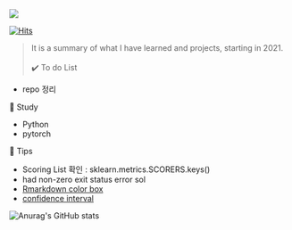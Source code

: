 <img src="https://capsule-render.vercel.app/api?type=wave&color=auto&height=200&section=header&text=Hi%20there!&fontSize=90" />     

[![Hits](https://hits.seeyoufarm.com/api/count/incr/badge.svg?url=https%3A%2F%2Fgithub.com%2Fpinkocto&count_bg=%23DF00AA&title_bg=%23555555&icon=github.svg&icon_color=%23E7E7E7&title=hits&edge_flat=false)](https://hits.seeyoufarm.com)       

    
  
> It is a summary of what I have learned and projects, starting in 2021.<br>           
✔️ To do List
- repo 정리
 
🌻 Study <br>
- Python
- pytorch 

🔅 Tips <br>
- Scoring List 확인 : sklearn.metrics.SCORERS.keys()  
- had non-zero exit status error sol 
- [Rmarkdown color box](https://stackoverflow.com/questions/25654845/how-can-i-create-a-text-box-for-a-note-in-markdown) <br>
- [confidence interval](https://rfriend.tistory.com/114) 

![Anurag's GitHub stats](https://github-readme-stats.vercel.app/api?username=pinkocto&show_icons=true&theme=radical) 
 
 
